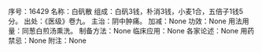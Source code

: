 序号：16429
名称：白矾散
组成：白矾3钱，朴消3钱，小麦1合，五倍子1钱5分。
出处：《医级》卷九。
主治：阴中肿痛。
加减：None
功效：None
用法用量：同葱白煎汤熏洗。
制备方法：None
临床应用：None
各家论述：None
用药禁忌：None
附注：None
